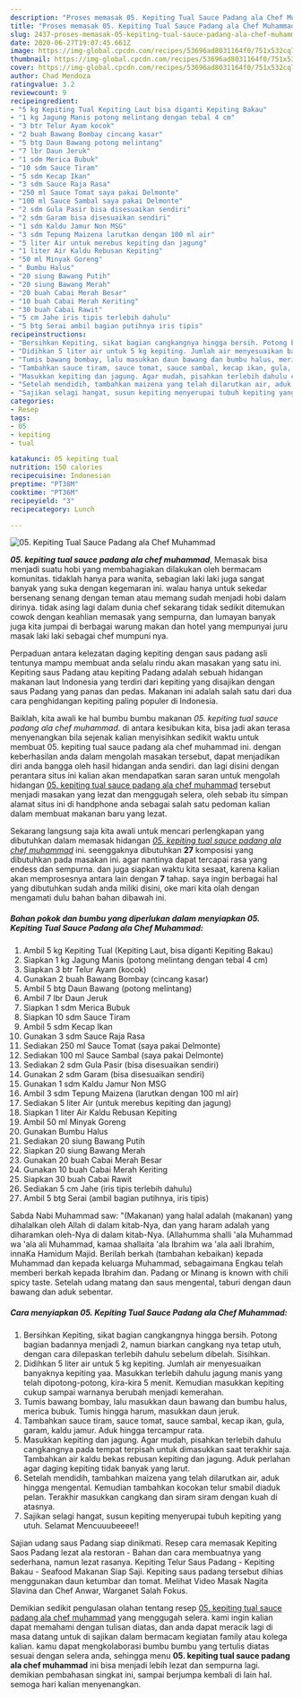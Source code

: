 ```yaml
---
description: "Proses memasak 05. Kepiting Tual Sauce Padang ala Chef Muhammad, Sempurna"
title: "Proses memasak 05. Kepiting Tual Sauce Padang ala Chef Muhammad, Sempurna"
slug: 2437-proses-memasak-05-kepiting-tual-sauce-padang-ala-chef-muhammad-sempurna
date: 2020-06-27T19:07:45.661Z
image: https://img-global.cpcdn.com/recipes/53696ad8031164f0/751x532cq70/05-kepiting-tual-sauce-padang-ala-chef-muhammad-foto-resep-utama.jpg
thumbnail: https://img-global.cpcdn.com/recipes/53696ad8031164f0/751x532cq70/05-kepiting-tual-sauce-padang-ala-chef-muhammad-foto-resep-utama.jpg
cover: https://img-global.cpcdn.com/recipes/53696ad8031164f0/751x532cq70/05-kepiting-tual-sauce-padang-ala-chef-muhammad-foto-resep-utama.jpg
author: Chad Mendoza
ratingvalue: 3.2
reviewcount: 9
recipeingredient:
- "5 kg Kepiting Tual Kepiting Laut bisa diganti Kepiting Bakau"
- "1 kg Jagung Manis potong melintang dengan tebal 4 cm"
- "3 btr Telur Ayam kocok"
- "2 buah Bawang Bombay cincang kasar"
- "5 btg Daun Bawang potong melintang"
- "7 lbr Daun Jeruk"
- "1 sdm Merica Bubuk"
- "10 sdm Sauce Tiram"
- "5 sdm Kecap Ikan"
- "3 sdm Sauce Raja Rasa"
- "250 ml Sauce Tomat saya pakai Delmonte"
- "100 ml Sauce Sambal saya pakai Delmonte"
- "2 sdm Gula Pasir bisa disesuaikan sendiri"
- "2 sdm Garam bisa disesuaikan sendiri"
- "1 sdm Kaldu Jamur Non MSG"
- "3 sdm Tepung Maizena larutkan dengan 100 ml air"
- "5 liter Air untuk merebus kepiting dan jagung"
- "1 liter Air Kaldu Rebusan Kepiting"
- "50 ml Minyak Goreng"
- " Bumbu Halus"
- "20 siung Bawang Putih"
- "20 siung Bawang Merah"
- "20 buah Cabai Merah Besar"
- "10 buah Cabai Merah Keriting"
- "30 buah Cabai Rawit"
- "5 cm Jahe iris tipis terlebih dahulu"
- "5 btg Serai ambil bagian putihnya iris tipis"
recipeinstructions:
- "Bersihkan Kepiting, sikat bagian cangkangnya hingga bersih. Potong bagian badannya menjadi 2, namun biarkan cangkang nya tetap utuh, dengan cara dilepaskan terlebih dahulu sebelum dibelah. Sisihkan."
- "Didihkan 5 liter air untuk 5 kg kepiting. Jumlah air menyesuaikan banyaknya kepiting yaa. Masukkan terlebih dahulu jagung manis yang telah dipotong-potong, kira-kira 5 menit. Kemudian masukkan kepiting cukup sampai warnanya berubah menjadi kemerahan."
- "Tumis bawang bombay, lalu masukkan daun bawang dan bumbu halus, merica bubuk. Tumis hingga harum, masukkan daun jeruk."
- "Tambahkan sauce tiram, sauce tomat, sauce sambal, kecap ikan, gula, garam, kaldu jamur. Aduk hingga tercampur rata."
- "Masukkan kepiting dan jagung. Agar mudah, pisahkan terlebih dahulu cangkangnya pada tempat terpisah untuk dimasukkan saat terakhir saja. Tambahkan air kaldu bekas rebusan kepiting dan jagung. Aduk perlahan agar daging kepiting tidak banyak yang larut."
- "Setelah mendidih, tambahkan maizena yang telah dilarutkan air, aduk hingga mengental. Kemudian tambahkan kocokan telur smabil diaduk pelan. Terakhir masukkan cangkang dan siram siram dengan kuah di atasnya."
- "Sajikan selagi hangat, susun kepiting menyerupai tubuh kepiting yang utuh. Selamat Mencuuubeeee!!"
categories:
- Resep
tags:
- 05
- kepiting
- tual

katakunci: 05 kepiting tual 
nutrition: 150 calories
recipecuisine: Indonesian
preptime: "PT38M"
cooktime: "PT36M"
recipeyield: "3"
recipecategory: Lunch

---
```



![05. Kepiting Tual Sauce Padang ala Chef Muhammad](https://img-global.cpcdn.com/recipes/53696ad8031164f0/751x532cq70/05-kepiting-tual-sauce-padang-ala-chef-muhammad-foto-resep-utama.jpg)

<b><i>05. kepiting tual sauce padang ala chef muhammad</i></b>, Memasak bisa menjadi suatu hobi yang membahagiakan dilakukan oleh bermacam komunitas. tidaklah hanya para wanita, sebagian laki laki juga sangat banyak yang suka dengan kegemaran ini. walau hanya untuk sekedar bersenang senang dengan teman atau memang sudah menjadi hobi dalam dirinya. tidak asing lagi dalam dunia chef sekarang tidak sedikit ditemukan cowok dengan keahlian memasak yang sempurna, dan lumayan banyak juga kita jumpai di berbagai warung makan dan hotel yang mempunyai juru masak laki laki sebagai chef mumpuni nya.

Perpaduan antara kelezatan daging kepiting dengan saus padang asli tentunya mampu membuat anda selalu rindu akan masakan yang satu ini. Kepiting saus Padang atau kepiting Padang adalah sebuah hidangan makanan laut Indonesia yang terdiri dari kepiting yang disajikan dengan saus Padang yang panas dan pedas. Makanan ini adalah salah satu dari dua cara penghidangan kepiting paling populer di Indonesia.

Baiklah, kita awali ke hal bumbu bumbu makanan <i>05. kepiting tual sauce padang ala chef muhammad</i>. di antara kesibukan kita, bisa jadi akan terasa menyenangkan bila sejenak kalian menyisihkan sedikit waktu untuk membuat 05. kepiting tual sauce padang ala chef muhammad ini. dengan keberhasilan anda dalam mengolah masakan tersebut, dapat menjadikan diri anda bangga oleh hasil hidangan anda sendiri. dan lagi disini dengan perantara situs ini kalian akan mendapatkan saran saran untuk mengolah hidangan <u>05. kepiting tual sauce padang ala chef muhammad</u> tersebut menjadi masakan yang lezat dan menggugah selera, oleh sebab itu simpan alamat situs ini di handphone anda sebagai salah satu pedoman kalian dalam membuat makanan baru yang lezat.


Sekarang langsung saja kita awali untuk mencari perlengkapan yang dibutuhkan dalam memasak hidangan <u><i>05. kepiting tual sauce padang ala chef muhammad</i></u> ini. seenggaknya dibutuhkan <b>27</b> komposisi yang dibutuhkan pada masakan ini. agar nantinya dapat tercapai rasa yang endess dan sempurna. dan juga siapkan waktu kita sesaat, karena kalian akan memprosesnya antara lain dengan <b>7</b> tahap. saya ingin berbagai hal yang dibutuhkan sudah anda miliki disini, oke mari kita olah dengan mengamati dulu bahan bahan dibawah ini.

<!--inarticleads1-->

##### Bahan pokok dan bumbu yang diperlukan dalam menyiapkan 05. Kepiting Tual Sauce Padang ala Chef Muhammad:

1. Ambil 5 kg Kepiting Tual (Kepiting Laut, bisa diganti Kepiting Bakau)
1. Siapkan 1 kg Jagung Manis (potong melintang dengan tebal 4 cm)
1. Siapkan 3 btr Telur Ayam (kocok)
1. Gunakan 2 buah Bawang Bombay (cincang kasar)
1. Ambil 5 btg Daun Bawang (potong melintang)
1. Ambil 7 lbr Daun Jeruk
1. Siapkan 1 sdm Merica Bubuk
1. Siapkan 10 sdm Sauce Tiram
1. Ambil 5 sdm Kecap Ikan
1. Gunakan 3 sdm Sauce Raja Rasa
1. Sediakan 250 ml Sauce Tomat (saya pakai Delmonte)
1. Sediakan 100 ml Sauce Sambal (saya pakai Delmonte)
1. Sediakan 2 sdm Gula Pasir (bisa disesuaikan sendiri)
1. Gunakan 2 sdm Garam (bisa disesuaikan sendiri)
1. Gunakan 1 sdm Kaldu Jamur Non MSG
1. Ambil 3 sdm Tepung Maizena (larutkan dengan 100 ml air)
1. Sediakan 5 liter Air (untuk merebus kepiting dan jagung)
1. Siapkan 1 liter Air Kaldu Rebusan Kepiting
1. Ambil 50 ml Minyak Goreng
1. Gunakan  Bumbu Halus
1. Sediakan 20 siung Bawang Putih
1. Siapkan 20 siung Bawang Merah
1. Gunakan 20 buah Cabai Merah Besar
1. Gunakan 10 buah Cabai Merah Keriting
1. Siapkan 30 buah Cabai Rawit
1. Sediakan 5 cm Jahe (iris tipis terlebih dahulu)
1. Ambil 5 btg Serai (ambil bagian putihnya, iris tipis)


Sabda Nabi Muhammad saw: &#34;(Makanan) yang halal adalah (makanan) yang dihalalkan oleh Allah di dalam kitab-Nya, dan yang haram adalah yang diharamkan oleh-Nya di dalam kitab-Nya. (Allahumma shalli &#39;ala Muhammad wa &#39;ala ali Muhammad, kamaa shallaita &#39;ala Ibrahim wa &#39;ala aali Ibrahim, innaKa Hamidum Majid. Berilah berkah (tambahan kebaikan) kepada Muhammad dan kepada keluarga Muhammad, sebagaimana Engkau telah memberi berkah kepada Ibrahim dan. Padang or Minang is known with chili spicy taste. Setelah udang matang dan saus mengental, taburi dengan daun bawang dan aduk sebentar. 

<!--inarticleads2-->

##### Cara menyiapkan 05. Kepiting Tual Sauce Padang ala Chef Muhammad:

1. Bersihkan Kepiting, sikat bagian cangkangnya hingga bersih. Potong bagian badannya menjadi 2, namun biarkan cangkang nya tetap utuh, dengan cara dilepaskan terlebih dahulu sebelum dibelah. Sisihkan.
1. Didihkan 5 liter air untuk 5 kg kepiting. Jumlah air menyesuaikan banyaknya kepiting yaa. Masukkan terlebih dahulu jagung manis yang telah dipotong-potong, kira-kira 5 menit. Kemudian masukkan kepiting cukup sampai warnanya berubah menjadi kemerahan.
1. Tumis bawang bombay, lalu masukkan daun bawang dan bumbu halus, merica bubuk. Tumis hingga harum, masukkan daun jeruk.
1. Tambahkan sauce tiram, sauce tomat, sauce sambal, kecap ikan, gula, garam, kaldu jamur. Aduk hingga tercampur rata.
1. Masukkan kepiting dan jagung. Agar mudah, pisahkan terlebih dahulu cangkangnya pada tempat terpisah untuk dimasukkan saat terakhir saja. Tambahkan air kaldu bekas rebusan kepiting dan jagung. Aduk perlahan agar daging kepiting tidak banyak yang larut.
1. Setelah mendidih, tambahkan maizena yang telah dilarutkan air, aduk hingga mengental. Kemudian tambahkan kocokan telur smabil diaduk pelan. Terakhir masukkan cangkang dan siram siram dengan kuah di atasnya.
1. Sajikan selagi hangat, susun kepiting menyerupai tubuh kepiting yang utuh. Selamat Mencuuubeeee!!


Sajian udang saus Padang siap dinikmati. Resep cara memasak Kepiting Saos Padang lezat ala restoran - Bahan dan cara membuatnya yang sederhana, namun lezat rasanya. Kepiting Telur Saus Padang - Kepiting Bakau - Seafood Makanan Siap Saji. Kepiting saus padang tersebut dihias menggunakan daun ketumbar dan tomat. Melihat Video Masak Nagita Slavina dan Chef Anwar, Warganet Salah Fokus. 

Demikian sedikit pengulasan olahan tentang resep <u>05. kepiting tual sauce padang ala chef muhammad</u> yang menggugah selera. kami ingin kalian dapat memahami dengan tulisan diatas, dan anda dapat meracik lagi di masa datang untuk di sajikan dalam bermacam kegiatan family atau kolega kalian. kamu dapat mengkolaborasi bumbu bumbu yang tertulis diatas sesuai dengan selera anda, sehingga menu <b>05. kepiting tual sauce padang ala chef muhammad</b> ini bisa menjadi lebih lezat dan sempurna lagi. demikian pembahasan singkat ini, sampai berjumpa kembali di lain hal. semoga hari kalian menyenangkan.
